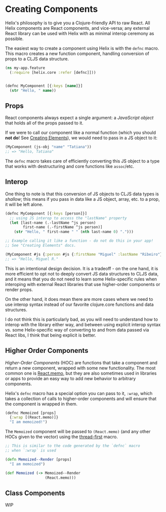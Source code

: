 # Creating Components

Helix's philosophy is to give you a Clojure-friendly API to raw React. All Helix
components are React components, and vice-versa; any external React library can
be used with Helix with as minimal interop ceremony as possible.

The easiest way to create a component using Helix is with the `defnc` macro.
This macro creates a new function component, handling conversion of props to a
CLJS data structure.

```clojure
(ns my-app.feature
  (:require [helix.core :refer [defnc]]))


(defnc MyComponent [{:keys [name]}]
  (str "Hello, " name))
```

## Props

React components always expect a single argument: a _JavaScript object_ that
holds all of the props passed to it.

If we were to call our component like a normal function (which you should **not do**!
See [Creating Elements](./creating-elements.md)), we would need to pass in a JS
object to it:

```clojure
(MyComponent (js-obj "name" "Tatiana"))
;; => "Hello, Tatiana"
```

The `defnc` macro takes care of efficiently converting this JS object to a type
that works with destructuring and core functions like `assoc`/etc.

## Interop

One thing to note is that this conversion of JS objects to CLJS data types is
_shallow_; this means if you pass in data like a JS object, array, etc. to a
prop, it will be left alone.

```clojure
(defnc MyComponent [{:keys [person]}]
  ;; using JS interop to access the "lastName" property
  (let [last-name (.-lastName ^js person)
        first-name (.-firstName ^js person)]
    (str "Hello, " first-name " " (nth last-name 0) ".")))

;; Example calling it like a function - do not do this in your app!
;; See "Creating Elements" docs.

(MyComponent #js {:person #js {:firstName "Miguel" :lastName "Ribeiro"}})
;; => "Hello, Miguel R."
```

This is an intentional design decision. It is a tradeoff - on the one hand, it
is more efficient to opt not to deeply convert JS data structures to CLJS data,
and it means that you do not need to learn some Helix-specific rules when
interoping with external React libraries that use higher-order components or
render props.

On the other hand, it does mean there are more cases where we need to use
interop syntax instead of our favorite clojure.core functions and data
structures.

I do not think this is particularly bad, as you will need to understand how to
interop with the library either way, and between using explicit interop syntax
vs. some Helix-specific way of converting to and from data passed via React
libs, I think that being explicit is better.


## Higher Order Components

_Higher-Order Components_ (HOC) are functions that take a component and return a
new component, wrapped with some new functionality. The most common one is
[React.memo](https://reactjs.org/docs/react-api.html#reactmemo), but they are
also sometimes used in libraries or apps to provide an easy way to add new
behavior to arbitrary components.

Helix's `defnc` macro has a special option you can pass to it, `:wrap`, which
takes a collection of calls to higher-order components and will ensure that the
component is wrapped in them.

```clojure
(defnc Memoized [props]
  {:wrap [(React.memo)]}
  "I am memoized!")
```

The `Memoized` component will be passed to `(React.memo)` (and any other HOCs
given to the vector) using the [thread-first](https://clojuredocs.org/clojure.core/-%3E)
macro.

```clojure
;; This is similar to the code generated by the `defnc` macro
;; when `:wrap` is used

(defn Memoized--Render [props]
  "I am memoized")

(def Memoized (-> Memoized--Render
                  (React.memo)))
```


## Class Components

WIP

